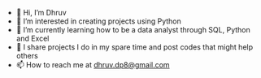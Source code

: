 - 👋 Hi, I’m Dhruv
- 👀 I’m interested in creating projects using Python
- 🌱 I’m currently learning how to be a data analyst through SQL, Python and Excel
- 📝 I share projects I do in my spare time and post codes that might help others
- 📫 How to reach me at dhruv.dp8@gmail.com 

<!---
Dhruvyyyy/Dhruvyyyy is a ✨ special ✨ repository because its `README.md` (this file) appears on your GitHub profile.
You can click the Preview link to take a look at your changes.
--->
